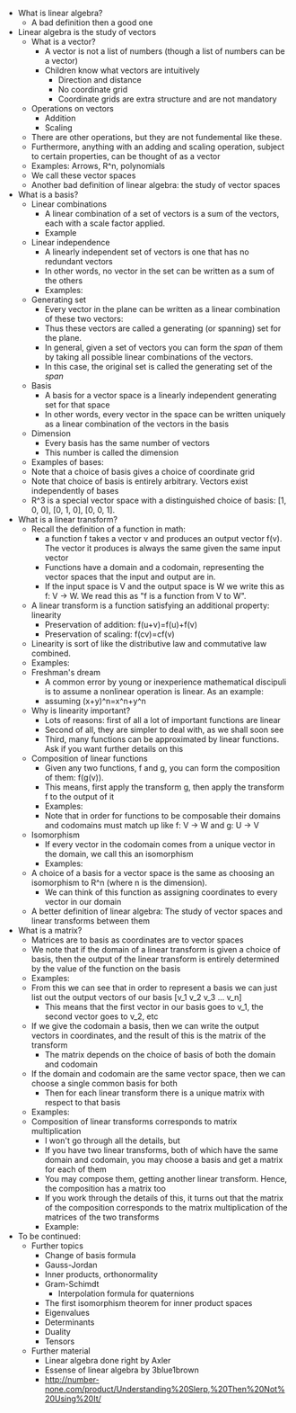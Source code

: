 - What is linear algebra?
  - A bad definition then a good one
- Linear algebra is the study of vectors
  - What is a vector?
    - A vector is not a list of numbers (though a list of numbers can be a vector)
    - Children know what vectors are intuitively
      - Direction and distance
      - No coordinate grid
      - Coordinate grids are extra structure and are not mandatory
  - Operations on vectors
    - Addition
    - Scaling
  - There are other operations, but they are not fundemental like these.
  - Furthermore, anything with an adding and scaling operation, subject to certain properties, can be thought of as a vector
  - Examples: Arrows, R^n, polynomials
  - We call these vector spaces
  - Another bad definition of linear algebra: the study of vector spaces
- What is a basis?
  - Linear combinations
    - A linear combination of a set of vectors is a sum of the vectors, each with a scale factor applied.
    - Example
  - Linear independence
    - A linearly independent set of vectors is one that has no redundant vectors
    - In other words, no vector in the set can be written as a sum of the others
    - Examples:
  - Generating set
    - Every vector in the plane can be written as a linear combination of these two vectors:
    - Thus these vectors are called a generating (or spanning) set for the plane.
    - In general, given a set of vectors you can form the _span_ of them by taking all possible linear combinations of the vectors.
    - In this case, the original set is called the generating set of the _span_
  - Basis
    - A basis for a vector space is a linearly independent generating set for that space
    - In other words, every vector in the space can be written uniquely as a linear combination of the vectors in the basis
  - Dimension
    - Every basis has the same number of vectors
    - This number is called the dimension
  - Examples of bases:
  - Note that a choice of basis gives a choice of coordinate grid
  - Note that choice of basis is entirely arbitrary. Vectors exist independently of bases
  - R^3 is a special vector space with a distinguished choice of basis: [1, 0, 0], [0, 1, 0], [0, 0, 1].
- What is a linear transform?
  - Recall the definition of a function in math:
    - a function f takes a vector v and produces an output vector f(v). The vector it produces is always the same given the same input vector
    - Functions have a domain and a codomain, representing the vector spaces that the input and output are in.
    - If the input space is V and the output space is W we write this as f: V -> W. We read this as "f is a function from V to W".
  - A linear transform is a function satisfying an additional property: linearity
    - Preservation of addition: f(u+v)=f(u)+f(v)
    - Preservation of scaling: f(cv)=cf(v)
  - Linearity is sort of like the distributive law and commutative law combined.
  - Examples:
  - Freshman's dream
    - A common error by young or inexperience mathematical discipuli is to assume a nonlinear operation is linear. As an example:
    - assuming (x+y)^n=x^n+y^n
  - Why is linearity important?
    - Lots of reasons: first of all a lot of important functions are linear
    - Second of all, they are simpler to deal with, as we shall soon see
    - Third, many functions can be approximated by linear functions. Ask if you want further details on this
  - Composition of linear functions
    - Given any two functions, f and g, you can form the composition of them: f(g(v)).
    - This means, first apply the transform g, then apply the transform f to the output of it
    - Examples:
    - Note that in order for functions to be composable their domains and codomains must match up like f: V -> W and g: U -> V
  - Isomorphism
    - If every vector in the codomain comes from a unique vector in the domain, we call this an isomorphism
    - Examples:
  - A choice of a basis for a vector space is the same as choosing an isomorphism to R^n (where n is the dimension).
    - We can think of this function as assigning coordinates to every vector in our domain
  * A better definition of linear algebra: The study of vector spaces and linear transforms between them
- What is a matrix?
  - Matrices are to basis as coordinates are to vector spaces
  - We note that if the domain of a linear transform is given a choice of basis, then the output of the linear transform is entirely determined by the value of the function on the basis
  - Examples:
  - From this we can see that in order to represent a basis we can just list out the output vectors of our basis [v_1 v_2 v_3 ... v_n]
    - This means that the first vector in our basis goes to v_1, the second vector goes to v_2, etc
  - If we give the codomain a basis, then we can write the output vectors in coordinates, and the result of this is the matrix of the transform
    - The matrix depends on the choice of basis of both the domain and codomain
  - If the domain and codomain are the same vector space, then we can choose a single common basis for both
    - Then for each linear transform there is a unique matrix with respect to that basis
  - Examples:
  - Composition of linear transforms corresponds to matrix multiplication
    - I won't go through all the details, but
    - If you have two linear transforms, both of which have the same domain and codomain, you may choose a basis and get a matrix for each of them
    - You may compose them, getting another linear transform. Hence, the composition has a matrix too
    - If you work through the details of this, it turns out that the matrix of the composition corresponds to the matrix multiplication of the matrices of the two transforms
    - Example:
- To be continued:
  - Further topics
    - Change of basis formula
    - Gauss-Jordan
    - Inner products, orthonormality
    - Gram-Schimdt
      - Interpolation formula for quaternions
    - The first isomorphism theorem for inner product spaces
    - Eigenvalues
    - Determinants
    - Duality
    - Tensors
  - Further material
    - Linear algebra done right by Axler
    - Essense of linear algebra by 3blue1brown
    - http://number-none.com/product/Understanding%20Slerp,%20Then%20Not%20Using%20It/
